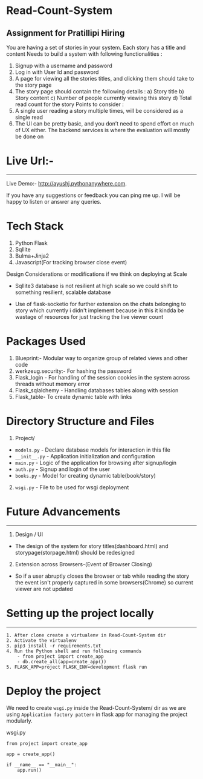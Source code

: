 # Read-Count-System
## Assignment for Pratillipi Hiring


You are having a set of stories in your system. Each story has a title and content
Needs to build a system with following functionalities :
1. Signup with a username and password
2. Log in with User Id and password
3. A page for viewing all the stories titles, and clicking them should take to the story
page
4. The story page should contain the following details :
a) Story title
b) Story content
c) Number of people currently viewing this story
d) Total read count for the story
Points to consider :
1. A single user reading a story multiple times, will be considered as a single read
2. The UI can be pretty basic, and you don’t need to spend effort on much of UX either.
The backend services is where the evaluation will mostly be done on


# Live Url:-
---------------------------------------------------------------------------

Live Demo:- http://ayushj.pythonanywhere.com.

If you have any suggestions or feedback you can ping me up.
I will be happy to listen or answer any queries.

# Tech Stack

1. Python Flask
2. Sqllite
3. Bulma+Jinja2
4. Javascript(For tracking browser close event)

Design Considerations or modifications if we think on deploying at Scale

+ Sqllite3 database is not resilient at high scale so we could shift to something resilient,
  scalable database
 
+ Use of flask-socketio for further extension on the chats belonging to story which currently 
  i didn't implement because in this it kindda be wastage of resources for just tracking the live
  viewer count


# Packages Used
  1. Blueprint:- Modular way to organize group of related views and other code
  2. werkzeug.security:- For hashing the password 
  3. Flask_login - For handling of the session cookies in the system across threads without memory error
  4. Flask_sqlalchemy - Handling databases tables along with session
  5. Flask_table-  To create dynamic table with links

# Directory Structure and Files
  
  1. Project/
   - `models.py` - Declare database models for interaction in this file
   - `__init__.py` - Application initialization and configuration
   - `main.py` - Logic of the application for browsing after signup/login
   - `auth.py` - Signup and login of the user
   - `books.py` - Model for creating dynamic table(book/story) 
  2. `wsgi.py` - File to be used for wsgi deployment 

# Future Advancements 
----------------------------------------------------------------------------
  1. Design / UI
   - The design of the system for story titles(dashboard.html) and storypage(storpage.html)
      should be redesigned
  2. Extension across Browsers-(Event of Browser Closing)
   -  So if a user abruptly closes the browser or tab while reading the story 
      the event isn't properly captured in some browsers(Chrome) so current
      viewer are not updated  

  
# Setting up the project locally
-----------------------------------------------------------------------------
```
1. After clone create a virtualenv in Read-Count-System dir
2. Activate the virtualenv
3. pip3 install -r requirements.txt
4. Run the Python shell and run following commands
    - from project import create_app
    - db.create_all(app=create_app())
5. FLASK_APP=project FLASK_ENV=development flask run
```

# Deploy the project 

We need to create `wsgi.py` inside the Read-Count-System/ dir
as we are using `Application factory pattern` in flask app 
for managing the project modularly.


wsgi.py
```
from project import create_app

app = create_app()

if __name__ == "__main__":
    app.run()

``` 
